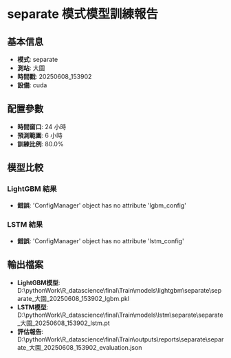 
# separate 模式模型訓練報告

## 基本信息
- **模式**: separate
- **測站**: 大園
- **時間戳**: 20250608_153902
- **設備**: cuda

## 配置參數
- **時間窗口**: 24 小時
- **預測範圍**: 6 小時
- **訓練比例**: 80.0%

## 模型比較

### LightGBM 結果

- **錯誤**: 'ConfigManager' object has no attribute 'lgbm_config'

### LSTM 結果

- **錯誤**: 'ConfigManager' object has no attribute 'lstm_config'


## 輸出檔案
- **LightGBM模型**: D:\pythonWork\R_datascience\final\Train\models\lightgbm\separate\separate_大園_20250608_153902_lgbm.pkl
- **LSTM模型**: D:\pythonWork\R_datascience\final\Train\models\lstm\separate\separate_大園_20250608_153902_lstm.pt
- **評估報告**: D:\pythonWork\R_datascience\final\Train\outputs\reports\separate\separate_大園_20250608_153902_evaluation.json
